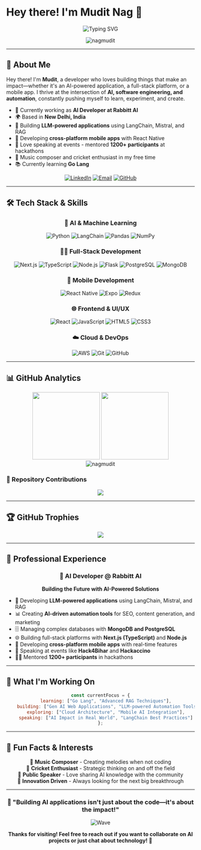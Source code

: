 # Hey there! I'm Mudit Nag 👋

<div align="center">
  
  ![Typing SVG](https://readme-typing-svg.herokuapp.com?font=Fira+Code&weight=600&size=28&duration=3000&pause=1000&color=00D9FF&center=true&vCenter=true&multiline=true&width=1000&height=120&lines=AI+Developer+%7C+Full-Stack+Engineer;Building+AI-Powered+Applications;LangChain+%7C+Next.js+%7C+React+Native)
  
  <img src="https://komarev.com/ghpvc/?username=nagmudit&label=Profile%20views&color=0e75b6&style=flat" alt="nagmudit" />
  
</div>

---

## 🚀 About Me

Hey there! I'm **Mudit**, a developer who loves building things that make an impact—whether it's an AI-powered application, a full-stack platform, or a mobile app. I thrive at the intersection of **AI, software engineering, and automation**, constantly pushing myself to learn, experiment, and create.

- 🔭 Currently working as **AI Developer at Rabbitt AI**
- 🌍 Based in **New Delhi, India**
- 🧠 Building **LLM-powered applications** using LangChain, Mistral, and RAG
- 📱 Developing **cross-platform mobile apps** with React Native
- 🎤 Love speaking at events - mentored **1200+ participants** at hackathons
- 🎵 Music composer and cricket enthusiast in my free time
- 📚 Currently learning **Go Lang**

<div align="center">

[![LinkedIn](https://img.shields.io/badge/LinkedIn-0077B5?style=for-the-badge&logo=linkedin&logoColor=white)](https://www.linkedin.com/in/nagmudit/)
[![Email](https://img.shields.io/badge/Email-D14836?style=for-the-badge&logo=gmail&logoColor=white)](mailto:muditnag13@gmail.com)
[![GitHub](https://img.shields.io/badge/GitHub-100000?style=for-the-badge&logo=github&logoColor=white)](https://github.com/nagmudit)

</div>

---

## 🛠️ Tech Stack & Skills

<div align="center">

### 🧠 AI & Machine Learning
![Python](https://img.shields.io/badge/Python-3776AB?style=for-the-badge&logo=python&logoColor=white)
![LangChain](https://img.shields.io/badge/LangChain-1C3C3C?style=for-the-badge&logo=chainlink&logoColor=white)
![Pandas](https://img.shields.io/badge/Pandas-150458?style=for-the-badge&logo=pandas&logoColor=white)
![NumPy](https://img.shields.io/badge/NumPy-013243?style=for-the-badge&logo=numpy&logoColor=white)

### 🧑‍💻 Full-Stack Development
![Next.js](https://img.shields.io/badge/Next.js-000000?style=for-the-badge&logo=next.js&logoColor=white)
![TypeScript](https://img.shields.io/badge/TypeScript-007ACC?style=for-the-badge&logo=typescript&logoColor=white)
![Node.js](https://img.shields.io/badge/Node.js-43853D?style=for-the-badge&logo=node.js&logoColor=white)
![Flask](https://img.shields.io/badge/Flask-000000?style=for-the-badge&logo=flask&logoColor=white)
![PostgreSQL](https://img.shields.io/badge/PostgreSQL-316192?style=for-the-badge&logo=postgresql&logoColor=white)
![MongoDB](https://img.shields.io/badge/MongoDB-4EA94B?style=for-the-badge&logo=mongodb&logoColor=white)

### 📱 Mobile Development
![React Native](https://img.shields.io/badge/React_Native-20232A?style=for-the-badge&logo=react&logoColor=61DAFB)
![Expo](https://img.shields.io/badge/Expo-000020?style=for-the-badge&logo=expo&logoColor=white)
![Redux](https://img.shields.io/badge/Redux-593D88?style=for-the-badge&logo=redux&logoColor=white)

### 🌐 Frontend & UI/UX
![React](https://img.shields.io/badge/React-20232A?style=for-the-badge&logo=react&logoColor=61DAFB)
![JavaScript](https://img.shields.io/badge/JavaScript-F7DF1E?style=for-the-badge&logo=javascript&logoColor=black)
![HTML5](https://img.shields.io/badge/HTML5-E34F26?style=for-the-badge&logo=html5&logoColor=white)
![CSS3](https://img.shields.io/badge/CSS3-1572B6?style=for-the-badge&logo=css3&logoColor=white)

### ☁️ Cloud & DevOps
![AWS](https://img.shields.io/badge/AWS-232F3E?style=for-the-badge&logo=amazon-aws&logoColor=white)
![Git](https://img.shields.io/badge/Git-F05032?style=for-the-badge&logo=git&logoColor=white)
![GitHub](https://img.shields.io/badge/GitHub-100000?style=for-the-badge&logo=github&logoColor=white)

</div>

---

## 📊 GitHub Analytics

<div align="center">
  
  <img height="180em" src="https://github-readme-stats.vercel.app/api?username=nagmudit&show_icons=true&theme=tokyonight&include_all_commits=true&count_private=true&show_owner=true"/>
  <img height="180em" src="https://github-readme-stats.vercel.app/api/top-langs/?username=nagmudit&layout=compact&langs_count=10&theme=tokyonight&include_all_commits=true&count_private=true&hide=html,css"/>
  
</div>

<div align="center">
  
  <img src="https://github-readme-streak-stats.herokuapp.com/?user=nagmudit&theme=tokyonight" alt="nagmudit" />
  
</div>

### 🏢 Repository Contributions


<div align="center">
  
  <img src="https://github-readme-activity-graph.vercel.app/graph?username=nagmudit&theme=tokyo-night" />
  
</div>

---

## 🏆 GitHub Trophies

<div align="center">
  
  <img src="https://github-profile-trophy.vercel.app/?username=nagmudit&theme=tokyonight&no-frame=false&no-bg=false&margin-w=4" />
  
</div>

---

## 💼 Professional Experience

<div align="center">

### 🤖 AI Developer @ Rabbitt AI

**Building the Future with AI-Powered Solutions**

</div>

- 🔧 Developing **LLM-powered applications** using LangChain, Mistral, and RAG
- 📊 Creating **AI-driven automation tools** for SEO, content generation, and marketing
- 🗄️ Managing complex databases with **MongoDB and PostgreSQL**
- 🌐 Building full-stack platforms with **Next.js (TypeScript)** and **Node.js**
- 📱 Developing **cross-platform mobile apps** with real-time features
- 🎤 Speaking at events like **Hack4Bihar** and **Hackaccino**
- 👨‍🏫 Mentored **1200+ participants** in hackathons

---

## 🎯 What I'm Working On

<div align="center">

```javascript
const currentFocus = {
    learning: ["Go Lang", "Advanced RAG Techniques"],
    building: ["Gen AI Web Applications", "LLM-powered Automation Tools"],
    exploring: ["Cloud Architecture", "Mobile AI Integration"],
    speaking: ["AI Impact in Real World", "LangChain Best Practices"]
};
```

</div>

---

## 🌟 Fun Facts & Interests

<div align="center">

🎵 **Music Composer** - Creating melodies when not coding  
🏏 **Cricket Enthusiast** - Strategic thinking on and off the field  
🎤 **Public Speaker** - Love sharing AI knowledge with the community  
🚀 **Innovation Driven** - Always looking for the next big breakthrough  

</div>

---

<div align="center">

### 🎯 "Building AI applications isn't just about the code—it's about the impact!"

![Wave](https://raw.githubusercontent.com/mayhemantt/mayhemantt/Update/svg/Bottom.svg)

**Thanks for visiting! Feel free to reach out if you want to collaborate on AI projects or just chat about technology!** 🚀

</div>

<!-- 
TODO: Add notable projects section when ready
TODO: Add Twitter/X handle when available
TODO: Add personal website/portfolio when ready
TODO: Add other social media links when available
-->
